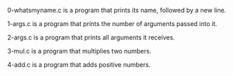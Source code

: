 0-whatsmyname.c is a program that prints its name, followed by a new line.

1-args.c is a program that prints the number of arguments passed into it.

2-args.c is a program that prints all arguments it receives.

3-mul.c is a program that multiplies two numbers.

4-add.c is a program that adds positive numbers.

